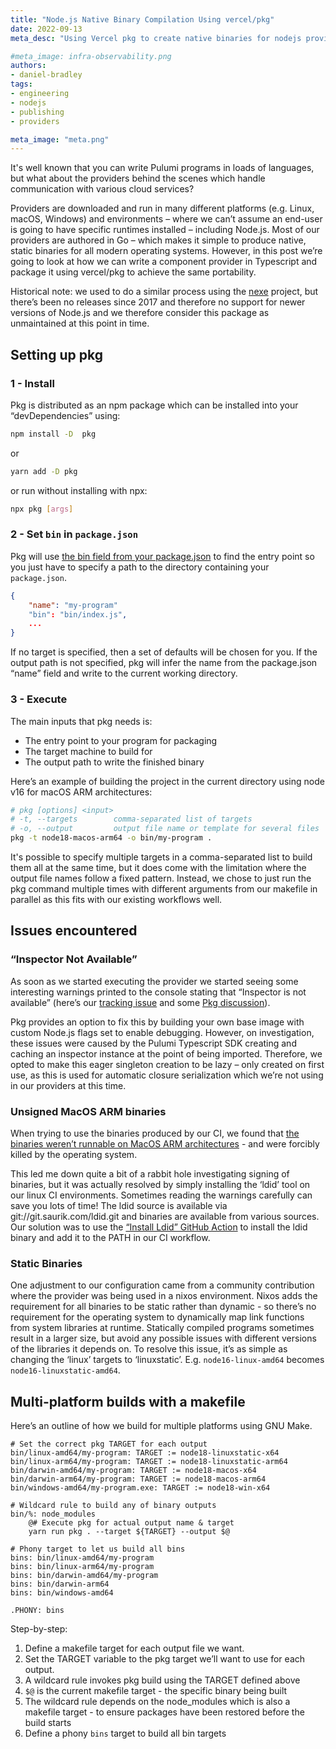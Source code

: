 ```yaml
---
title: "Node.js Native Binary Compilation Using vercel/pkg"
date: 2022-09-13
meta_desc: "Using Vercel pkg to create native binaries for nodejs providers"

#meta_image: infra-observability.png
authors:
- daniel-bradley
tags:
- engineering
- nodejs
- publishing
- providers

meta_image: "meta.png"
---
```


It's well known that you can write Pulumi programs in loads of languages, but what about the providers behind the scenes which handle communication with various cloud services?

Providers are downloaded and run in many different platforms (e.g. Linux, macOS, Windows) and environments – where we can’t assume an end-user is going to have specific runtimes installed – including Node.js. Most of our providers are authored in Go – which makes it simple to produce native, static binaries for all modern operating systems. However, in this post we’re going to look at how we can write a component provider in Typescript and package it using vercel/pkg to achieve the same portability.

Historical note: we used to do a similar process using the [nexe](https://github.com/nexe/nexe) project, but there’s been no releases since 2017 and therefore no support for newer versions of Node.js and we therefore consider this package as unmaintained at this point in time.

## Setting up pkg

### 1 - Install

Pkg is distributed as an npm package which can be installed into your “devDependencies” using:

```bash
npm install -D  pkg
```

or

```bash
yarn add -D pkg
```

or run without installing with npx:

```bash
npx pkg [args]
```

### 2 - Set `bin` in `package.json`

Pkg will use [the bin field from your package.json](https://docs.npmjs.com/cli/v6/configuring-npm/package-json#bin) to find the entry point so you just have to specify a path to the directory containing your `package.json`.

```json
{
    "name": "my-program"
    "bin": "bin/index.js",
    ...
}
```

If no target is specified, then a set of defaults will be chosen for you. If the output path is not specified, pkg will infer the name from the package.json “name” field and write to the current working directory.

### 3 - Execute

The main inputs that pkg needs is:

* The entry point to your program for packaging
* The target machine to build for
* The output path to write the finished binary

Here’s an example of building the project in the current directory using node v16 for macOS ARM architectures:

```bash
# pkg [options] <input>
# -t, --targets        comma-separated list of targets
# -o, --output         output file name or template for several files
pkg -t node18-macos-arm64 -o bin/my-program .
```

It's possible to specify multiple targets in a comma-separated list to build them all at the same time, but it does come with the limitation where the output file names follow a fixed pattern. Instead, we chose to just run the pkg command multiple times with different arguments from our makefile in parallel as this fits with our existing workflows well.

## Issues encountered

### “Inspector Not Available”

As soon as we started executing the provider we started seeing some interesting warnings printed to the console stating that “Inspector is not available” (here’s our [tracking issue](https://github.com/pulumi/pulumi-awsx/issues/848) and some [Pkg discussion](https://github.com/vercel/pkg/issues/93)).

Pkg provides an option to fix this by building your own base image with custom Node.js flags set to enable debugging. However, on investigation, these issues were caused by the Pulumi Typescript SDK creating and caching an inspector instance at the point of being imported. Therefore, we opted to make this eager singleton creation to be lazy – only created on first use, as this is used for automatic closure serialization which we’re not using in our providers at this time.

### Unsigned MacOS ARM binaries

When trying to use the binaries produced by our CI, we found that [the binaries weren’t runnable on MacOS ARM architectures](https://github.com/pulumi/pulumi-awsx/issues/850) - and were forcibly killed by the operating system.

This led me down quite a bit of a rabbit hole investigating signing of binaries, but it was actually resolved by simply installing the ‘ldid’ tool on our linux CI environments. Sometimes reading the warnings carefully can save you lots of time! The ldid source is available via git://git.saurik.com/ldid.git and binaries are available from various sources. Our solution was to use the [“Install Ldid” GitHub Action](https://github.com/marketplace/actions/install-ldid) to install the ldid binary and add it to the PATH in our CI workflow.

### Static Binaries

One adjustment to our configuration came from a community contribution where the provider was being used in a nixos environment. Nixos adds the requirement for all binaries to be static rather than dynamic - so there’s no requirement for the operating system to dynamically map link functions from system libraries at runtime. Statically compiled programs sometimes result in a larger size, but avoid any possible issues with different versions of the libraries it depends on. To resolve this issue, it’s as simple as changing the ‘linux’ targets to ‘linuxstatic’. E.g. `node16-linux-amd64` becomes `node16-linuxstatic-amd64`.

## Multi-platform builds with a makefile

Here’s an outline of how we build for multiple platforms using GNU Make.

```make
# Set the correct pkg TARGET for each output
bin/linux-amd64/my-program: TARGET := node18-linuxstatic-x64
bin/linux-arm64/my-program: TARGET := node18-linuxstatic-arm64
bin/darwin-amd64/my-program: TARGET := node18-macos-x64
bin/darwin-arm64/my-program: TARGET := node18-macos-arm64
bin/windows-amd64/my-program.exe: TARGET := node18-win-x64

# Wildcard rule to build any of binary outputs
bin/%: node_modules
    @# Execute pkg for actual output name & target
    yarn run pkg . --target ${TARGET} --output $@

# Phony target to let us build all bins
bins: bin/linux-amd64/my-program
bins: bin/linux-arm64/my-program
bins: bin/darwin-amd64/my-program
bins: bin/darwin-arm64
bins: bin/windows-amd64

.PHONY: bins
```

Step-by-step:

1. Define a makefile target for each output file we want.
2. Set the TARGET variable to the pkg target we’ll want to use for each output.
3. A wildcard rule invokes pkg build using the TARGET defined above
4. `$@` is the current makefile target - the specific binary being built
5. The wildcard rule depends on the node_modules which is also a makefile target - to ensure packages have been restored before the build starts
6. Define a phony `bins` target to build all bin targets
